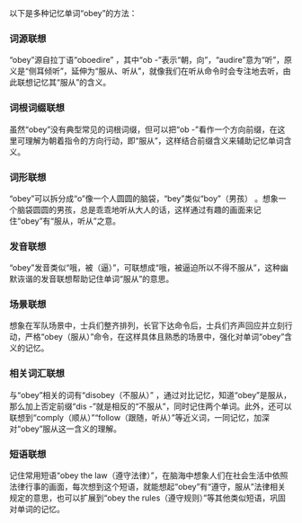 以下是多种记忆单词“obey”的方法：

### 词源联想
“obey”源自拉丁语“oboedire” ，其中“ob -”表示“朝，向”，“audire”意为“听”，原义是“侧耳倾听”，延伸为“服从、听从”，就像我们在听从命令时会专注地去听，由此联想记忆其“服从”的含义。

### 词根词缀联想
虽然“obey”没有典型常见的词根词缀，但可以把“ob -”看作一个方向前缀，在这里可理解为朝着指令的方向行动，即“服从”，这样结合前缀含义来辅助记忆单词含义。

### 词形联想
“obey”可以拆分成“o”像一个人圆圆的脑袋，“bey”类似“boy”（男孩） 。想象一个脑袋圆圆的男孩，总是乖乖地听从大人的话，这样通过有趣的画面来记住“obey”有“服从，听从”之意。

### 发音联想
“obey”发音类似“哦，被（逼）”，可联想成“哦，被逼迫所以不得不服从”，这种幽默诙谐的发音联想帮助记住单词“服从”的意思。

### 场景联想
想象在军队场景中，士兵们整齐排列，长官下达命令后，士兵们齐声回应并立刻行动，严格“obey（服从）”命令，在这样具体且熟悉的场景中，强化对单词“obey”含义的记忆。

### 相关词汇联想
与“obey”相关的词有“disobey（不服从）” ，通过对比记忆，知道“obey”是服从，那么加上否定前缀“dis -”就是相反的“不服从”，同时记住两个单词。此外，还可以联想到“comply（顺从）”“follow（跟随，听从）”等近义词，一同记忆，加深对“obey”服从这一含义的理解。

### 短语联想
记住常用短语“obey the law（遵守法律）”，在脑海中想象人们在社会生活中依照法律行事的画面，每次想到这个短语，就能想起“obey”有“遵守，服从”法律相关规定的意思，也可以扩展到“obey the rules（遵守规则）”等其他类似短语，巩固对单词的记忆。 